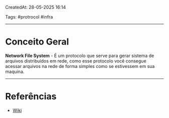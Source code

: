 CreatedAt: 28-05-2025 16:14

Tags: #protrocol #infra

---
# Conceito Geral
**Network File System** - É um protocolo que serve para gerar sistema de arquivos distribuídos em rede, como esse protocolo você consegue acessar arquivos na rede de forma simples como se estivessem em sua maquina.

---
# Referências
- [Wiki](https://pt.wikipedia.org/wiki/Network_File_System)